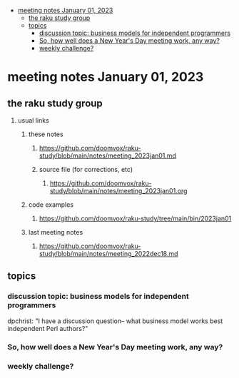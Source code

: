 - [meeting notes January 01, 2023](#orgfa8827e)
  - [the raku study group](#org5a1c61a)
  - [topics](#org2070487)
    - [discussion topic: business models for independent programmers](#orgb8ea080)
    - [So, how well does a New Year's Day meeting work, any way?](#org0716a13)
    - [weekly challenge?](#org73bc495)


<a id="orgfa8827e"></a>

# meeting notes January 01, 2023


<a id="org5a1c61a"></a>

## the raku study group

1.  usual links

    1.  these notes
    
        1.  <https://github.com/doomvox/raku-study/blob/main/notes/meeting_2023jan01.md>
        
        2.  source file (for corrections, etc)
        
            1.  <https://github.com/doomvox/raku-study/blob/main/notes/meeting_2023jan01.org>
    
    2.  code examples
    
        1.  <https://github.com/doomvox/raku-study/tree/main/bin/2023jan01>
    
    3.  last meeting notes
    
        1.  <https://github.com/doomvox/raku-study/blob/main/notes/meeting_2022dec18.md>


<a id="org2070487"></a>

## topics


<a id="orgb8ea080"></a>

### discussion topic: business models for independent programmers

dpchrist: "I have a discussion question&#x2013; what business model works best independent Perl authors?"


<a id="org0716a13"></a>

### So, how well does a New Year's Day meeting work, any way?


<a id="org73bc495"></a>

### weekly challenge?
